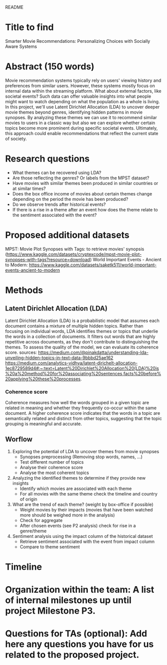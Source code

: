 README 
# Title to find
Smarter Movie Recommendations: Personalizing Choices with Socially Aware Systems

# Abstract (150 words)
Movie recommendation systems typically rely on users' viewing history and preferences from similar users. However, these systems mostly focus on internal data within the streaming platform. What about external factors, like societal events? Such data can offer valuable insights into what people might want to watch depending on what the population as a whole is living. In this project, we'll use Latent Dirichlet Allocation (LDA) to uncover deeper movie themes beyond genres, identifying hidden patterns in movie synopses. By analyzing these themes we can use it to recommend similar movies to users in a classic way but also we can explore whether certain topics become more prominent during specific societal events. Ultimately, this approach could enable recommendations that reflect the current state of society.

# Research questions
+ What themes can be recovered using LDA?
+ Are those reflecting the genres? Or labels from the MPST dataset?
+ Have movies with similar themes been produced in similar countries or at similar times?
+ Does the box office income of movies about certain themes change depending on the period the movie has been produced?
+ Do we observe trends after historical events?
+ If there is a rise in a theme after an event how does the theme relate to the sentiment associated with the event?


# Proposed additional datasets
MPST: Movie Plot Synopses with Tags: to retrieve movies' synopsis (https://www.kaggle.com/datasets/cryptexcode/mpst-movie-plot-synopses-with-tags?resource=download)
World Important Events - Ancient to Modern: https://www.kaggle.com/datasets/saketk511/world-important-events-ancient-to-modern

# Methods
## Latent Dirichlet Allocation (LDA)
Latent Dirichlet Allocation (LDA) is a probabilistic model that assumes each document contains a mixture of multiple hidden topics. Rather than focusing on individual words, LDA identifies themes or topics that underlie the words in a collection of documents. It filters out words that are highly repetitive across documents, as they don't contribute to distinguishing the themes. To assess the quality of the model, we can evaluate its coherence score. 
sources: 
https://medium.com/@pinakdatta/understanding-lda-unveiling-hidden-topics-in-text-data-9bbbd25ae162
https://medium.com/analytics-vidhya/latent-dirichelt-allocation-1ec8729589d4#:~:text=Latent%20Dirichlet%20Allocation%20(LDA)%20is%20a%20method%20for%20associating%20sentences,facts%20before%20applying%20these%20processes.

### Coherence score
Coherence measures how well the words grouped in a given topic are related in meaning and whether they frequently co-occur within the same document. A higher coherence score indicates that the words in a topic are semantically related and distinct from other topics, suggesting that the topic grouping is meaningful and accurate.


## Worflow
1. Exploring the potential of LDA to uncover themes from movie synopses
   + Synopses preprocessing (Removing stop words, names, ...)
   + Test different number of topics
   + Analyse their coherence score
   + Analyse the most coherent topics
2. Analyzing the identified themes to determine if they provide new insights
   + Identify which movies are associated with each theme
   + For all movies with the same theme check the timeline and country of origin
3. What are the trend of each theme? (weight by box-office if possible)
   + Weight movies by their impacts (movies that have been watched more should be weighed more in the analysis)
   + Check for aggregate
   + After chosen events (see P2 analysis) check for rise in a genre/theme
4. Sentiment analysis using the impact column of the historical dataset
   + Retrieve sentiment associated with the event from impact column
   + Compare to theme sentiment
  
   
# Timeline
# Organization within the team: A list of internal milestones up until project Milestone P3.

# Questions for TAs (optional): Add here any questions you have for us related to the proposed project.
